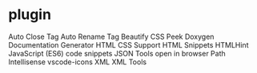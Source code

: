 # plugin
Auto Close Tag
Auto Rename Tag
Beautify
CSS Peek
Doxygen Documentation Generator
HTML CSS Support
HTML Snippets
HTMLHint
JavaScript (ES6) code snippets
JSON Tools
open in browser
Path Intellisense
vscode-icons
XML
XML Tools
